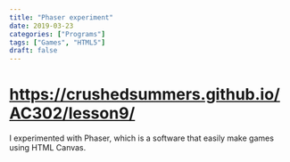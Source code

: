 ```yaml
---
title: "Phaser experiment"
date: 2019-03-23
categories: ["Programs"]
tags: ["Games", "HTML5"]
draft: false
---
```


# https://crushedsummers.github.io/AC302/lesson9/

I experimented with Phaser, which is a software that easily make games using HTML Canvas.
